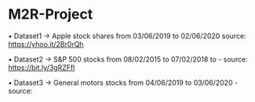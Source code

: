 # M2R-Project

• Dataset1 -> Apple stock shares from 03/06/2019 to 02/06/2020 source: https://yhoo.it/2Br0rQh

• Dataset2 -> S&P 500 stocks from 08/02/2015 to 07/02/2018 to - source: https://bit.ly/3gRZFfl

• Dataset3 -> General motors stocks from 04/06/2019 to 03/06/2020 - source: 
